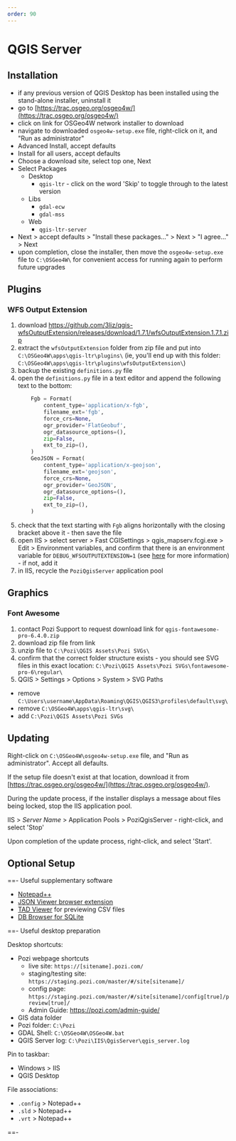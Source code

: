 ```yaml
---
order: 90
---
```


# QGIS Server

## Installation

* if any previous version of QGIS Desktop has been installed using the stand-alone installer, uninstall it
* go to [https://trac.osgeo.org/osgeo4w/](https://trac.osgeo.org/osgeo4w/)
* click on link for OSGeo4W network installer to download
* navigate to downloaded `osgeo4w-setup.exe` file, right-click on it, and "Run as administrator"
* Advanced Install, accept defaults
* Install for all users, accept defaults
* Choose a download site, select top one, Next
* Select Packages
  * Desktop
    * `qgis-ltr` - click on the word 'Skip' to toggle through to the latest version
  * Libs
    * `gdal-ecw`
    * `gdal-mss`
  * Web
    * `qgis-ltr-server`
* Next > accept defaults > "Install these packages..." > Next > "I agree..." > Next
* upon completion, close the installer, then move the `osgeo4w-setup.exe` file to `C:\OSGeo4W\` for convenient access for running again to perform future upgrades

## Plugins

### WFS Output Extension

1. download https://github.com/3liz/qgis-wfsOutputExtension/releases/download/1.7.1/wfsOutputExtension.1.7.1.zip
2. extract the `wfsOutputExtension` folder from zip file and put into `C:\OSGeo4W\apps\qgis-ltr\plugins\` (ie, you'll end up with this folder: `C:\OSGeo4W\apps\qgis-ltr\plugins\wfsOutputExtension\`)
3. backup the existing `definitions.py` file
4. open the `definitions.py` file in a text editor and append the following text to the bottom:
    ```python
        Fgb = Format(
            content_type='application/x-fgb',
            filename_ext='fgb',
            force_crs=None,
            ogr_provider='FlatGeobuf',
            ogr_datasource_options=(),
            zip=False,
            ext_to_zip=(),
        )
        GeoJSON = Format(
            content_type='application/x-geojson',
            filename_ext='geojson',
            force_crs=None,
            ogr_provider='GeoJSON',
            ogr_datasource_options=(),
            zip=False,
            ext_to_zip=(),
        )
    ```
5. check that the text starting with `Fgb` aligns horizontally with the closing bracket above it - then save the file
6. open IIS > select server > Fast CGISettings > qgis_mapserv.fcgi.exe > Edit > Environment variables, and confirm that there is an environment variable for `DEBUG_WFSOUTPUTEXTENSION=1` (see [here](iis.md#configure-environment-variables) for more information) - if not, add it
7. in IIS, recycle the `PoziQgisServer` application pool

## Graphics

### Font Awesome

1. contact Pozi Support to request download link for `qgis-fontawesome-pro-6.4.0.zip`
2. download zip file from link
3. unzip file to `C:\Pozi\QGIS Assets\Pozi SVGs\`
4. confirm that the correct folder structure exists - you should see SVG files in this exact location: `C:\Pozi\QGIS Assets\Pozi SVGs\fontawesome-pro-6\regular\`
5. QGIS > Settings > Options > System > SVG Paths
  - remove `C:\Users\username\AppData\Roaming\QGIS\QGIS3\profiles\default\svg\`
  - remove `C:\OSGeo4W\apps\qgis-ltr\svg\`
  - add `C:\Pozi\QGIS Assets\Pozi SVGs`

## Updating

Right-click on `C:\OSGeo4W\osgeo4w-setup.exe` file, and "Run as administrator". Accept all defaults.

If the setup file doesn't exist at that location, download it from [https://trac.osgeo.org/osgeo4w/](https://trac.osgeo.org/osgeo4w/).

During the update process, if the installer displays a message about files being locked, stop the IIS application pool.

IIS > *Server Name* > Application Pools > PoziQgisServer - right-click, and select 'Stop'

Upon completion of the update process, right-click, and select 'Start'.

## Optional Setup

==- Useful supplementary software

* [Notepad++](https://notepad-plus-plus.org/downloads/)
* [JSON Viewer browser extension](https://chrome.google.com/webstore/detail/json-viewer/gbmdgpbipfallnflgajpaliibnhdgobh/)
* [TAD Viewer](https://www.tadviewer.com/) for previewing CSV files
* [DB Browser for SQLite](https://sqlitebrowser.org/dl/)

==- Useful desktop preparation

Desktop shortcuts:

* Pozi webpage shortcuts
  * live site: `https://[sitename].pozi.com/`
  * staging/testing site: `https://staging.pozi.com/master/#/site[sitename]/`
  * config page: `https://staging.pozi.com/master/#/site[sitename]/config[true]/preview[true]/`
  * Admin Guide: https://pozi.com/admin-guide/
* GIS data folder
* Pozi folder: `C:\Pozi`
* GDAL Shell: `C:\OSGeo4W\OSGeo4W.bat`
* QGIS Server log: `C:\Pozi\IIS\QgisServer\qgis_server.log`

Pin to taskbar:

* Windows > IIS
* QGIS Desktop

File associations:

* `.config` > Notepad++
* `.sld` > Notepad++
* `.vrt` > Notepad++

==-

